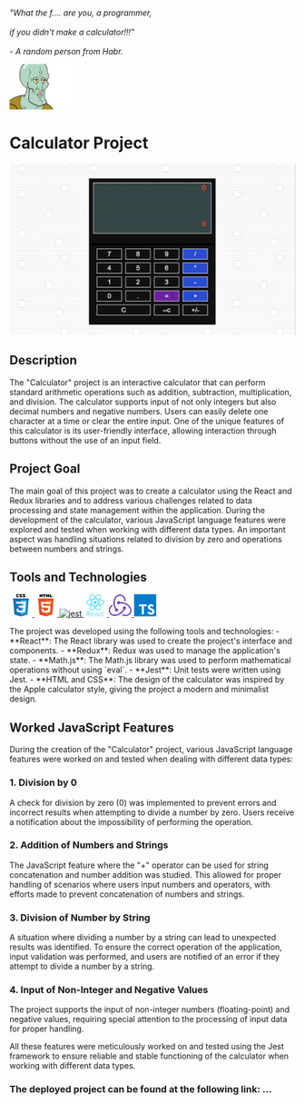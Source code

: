 <br>_"What the f.... are you, a programmer,_</br>
<br>_if you didn't make a calculator!!!"_</br> 
 <br>_- A random person from Habr._</br>

<img src="habrUser.png" alt="userHabr" width="110" height="80">


# Calculator Project

![Project Example](Calkcrop.gif)

## Description

The "Calculator" project is an interactive calculator that can perform standard arithmetic operations such as addition, subtraction, multiplication, and division. The calculator supports input of not only integers but also decimal numbers and negative numbers. Users can easily delete one character at a time or clear the entire input. One of the unique features of this calculator is its user-friendly interface, allowing interaction through buttons without the use of an input field.

## Project Goal

The main goal of this project was to create a calculator using the React and Redux libraries and to address various challenges related to data processing and state management within the application. During the development of the calculator, various JavaScript language features were explored and tested when working with different data types. An important aspect was handling situations related to division by zero and operations between numbers and strings.

## Tools and Technologies
<p align="left"> <a href="https://www.w3schools.com/css/" target="_blank" rel="noreferrer"> <img src="https://raw.githubusercontent.com/devicons/devicon/master/icons/css3/css3-original-wordmark.svg" alt="css3" width="40" height="40"/> </a> <a href="https://www.w3.org/html/" target="_blank" rel="noreferrer"> <img src="https://raw.githubusercontent.com/devicons/devicon/master/icons/html5/html5-original-wordmark.svg" alt="html5" width="40" height="40"/> </a> <a href="https://jestjs.io" target="_blank" rel="noreferrer"> <img src="https://www.vectorlogo.zone/logos/jestjsio/jestjsio-icon.svg" alt="jest" width="40" height="40"/> </a> <a href="https://reactjs.org/" target="_blank" rel="noreferrer"> <img src="https://raw.githubusercontent.com/devicons/devicon/master/icons/react/react-original-wordmark.svg" alt="react" width="40" height="40"/> </a> <a href="https://redux.js.org" target="_blank" rel="noreferrer"> <img src="https://raw.githubusercontent.com/devicons/devicon/master/icons/redux/redux-original.svg" alt="redux" width="40" height="40"/> </a> <a href="https://www.typescriptlang.org/" target="_blank" rel="noreferrer"> <img src="https://raw.githubusercontent.com/devicons/devicon/master/icons/typescript/typescript-original.svg" alt="typescript" width="40" height="40"/> </a> </p>
The project was developed using the following tools and technologies:
- **React**: The React library was used to create the project's interface and components.
- **Redux**: Redux was used to manage the application's state.
- **Math.js**: The Math.js library was used to perform mathematical operations without using `eval`.
- **Jest**: Unit tests were written using Jest.
- **HTML and CSS**: The design of the calculator was inspired by the Apple calculator style, giving the project a modern and minimalist design.


## Worked JavaScript Features

During the creation of the "Calculator" project, various JavaScript language features were worked on and tested when dealing with different data types:

### 1. Division by 0
A check for division by zero (0) was implemented to prevent errors and incorrect results when attempting to divide a number by zero. Users receive a notification about the impossibility of performing the operation.

### 2. Addition of Numbers and Strings
The JavaScript feature where the "+" operator can be used for string concatenation and number addition was studied. This allowed for proper handling of scenarios where users input numbers and operators, with efforts made to prevent concatenation of numbers and strings.

### 3. Division of Number by String
A situation where dividing a number by a string can lead to unexpected results was identified. To ensure the correct operation of the application, input validation was performed, and users are notified of an error if they attempt to divide a number by a string.

### 4. Input of Non-Integer and Negative Values
The project supports the input of non-integer numbers (floating-point) and negative values, requiring special attention to the processing of input data for proper handling.

All these features were meticulously worked on and tested using the Jest framework to ensure reliable and stable functioning of the calculator when working with different data types.

### The deployed project can be found at the following link: ...    
